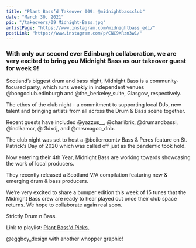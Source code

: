 ```yaml
---
title: "Plant Bass’d Takeover 009: @midnightbassclub"
date: "March 30, 2021"
pic: "/takeovers/09_Midnight-Bass.jpg"
artistPage: "https://www.instagram.com/midnightbass_edi/"
postLink: "https://www.instagram.com/p/CNC9XRzn3w1/"
---
```


### With only our second ever Edinburgh collaboration, we are very excited to bring you Midnight Bass as our takeover guest for week 9!

Scotland’s biggest drum and bass night, Midnight Bass is a community-focused party, which runs weekly in independent venues @bongoclub.edinburgh and @the_berkeley_suite, Glasgow, respectively.

The ethos of the club night - a commitment to supporting local DJs, new talent and bringing artists from all across the Drum & Bass scene together.

Recent guests have included @yazzus\_\_, @charlibrix, @drumandbassi, @indikamcr, @r3dxdj, and @mrsmagoo_dnb.

The club night was set to host a @boilerroomtv Bass & Percs feature on St. Patrick’s Day of 2020 which was called off just as the pandemic took hold.

Now entering their 4th Year, Midnight Bass are working towards showcasing the work of local producers.

They recently released a Scotland V/A compilation featuring new & emerging drum & bass producers.

We’re very excited to share a bumper edition this week of 15 tunes that the Midnight Bass crew are ready to hear played out once their club space returns.
We hope to collaborate again real soon.

Strictly Drum n Bass.

Link to playlist: [Plant Bass'd Picks.]("https://open.spotify.com/playlist/5skAgzUfGmZLwrOPNLnGVf?si=b744c3ef583c4c4e")

@eggboy_design with another whopper graphic!
